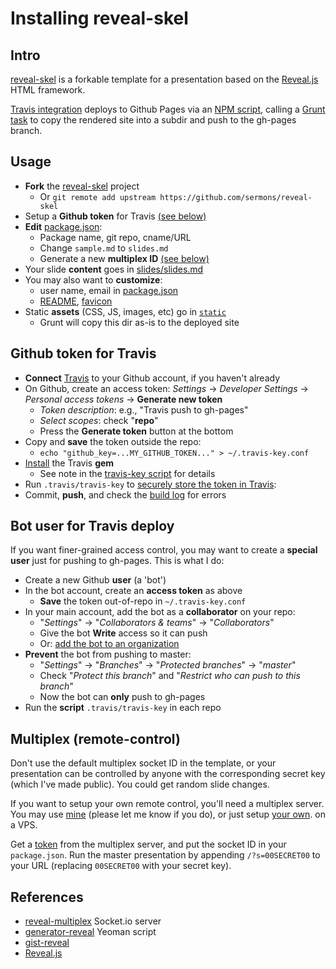 # Installing reveal-skel

## Intro
[reveal-skel](https://github.com/sermons/reveal-skel)
is a forkable template for a presentation based on the [Reveal.js](http://lab.hakim.se/reveal-js/) HTML framework.

[Travis integration](.travis.yml) deploys to Github Pages via an [NPM script](package.json), calling a [Grunt task](Gruntfile.coffee) to copy the rendered site
into a subdir and push to the gh-pages branch.

## Usage
* **Fork** the [reveal-skel](https://github.com/sermons/reveal-skel) project
  + Or `git remote add upstream https://github.com/sermons/reveal-skel`
* Setup a **Github token** for Travis [(see below)](#github-token-for-travis)
* **Edit** [package.json](package.json):
  + Package name, git repo, cname/URL
  + Change `sample.md` to `slides.md`
  + Generate a new **multiplex ID** [(see below)](#multiplex-remote-control)
* Your slide **content** goes in [slides/slides.md](slides/slides.md)
* You may also want to **customize**:
  + user name, email in [package.json](package.json)
  + [README](README.md), [favicon](static/img/favicon.ico)
* Static **assets** (CSS, JS, images, etc) go in [`static`](static)
  + Grunt will copy this dir as-is to the deployed site

## Github token for Travis
+ **Connect** [Travis](https://travis-ci.org) to your Github account, if you haven't already
+ On Github, create an access token: *Settings* &rarr; *Developer Settings* &rarr; *Personal access tokens* &rarr; **Generate new token**
  + *Token description*: e.g., "Travis push to gh-pages"
  + *Select scopes*: check "**repo**"
  + Press the **Generate token** button at the bottom
+ Copy and **save** the token outside the repo:
  + `echo "github_key=...MY_GITHUB_TOKEN..." > ~/.travis-key.conf`
+ [Install](https://github.com/travis-ci/travis.rb#installation) the Travis **gem**
  + See note in the [travis-key script](.travis/travis-key) for details
+ Run `.travis/travis-key` to [securely store the token in Travis](https://docs.travis-ci.com/user/encrypting-files/):
+ Commit, **push**, and check the [build log](https://travis-ci.org/) for errors

## Bot user for Travis deploy
If you want finer-grained access control,
you may want to create a **special user**
just for pushing to gh-pages.  This is what I do:

+ Create a new Github **user** (a 'bot')
+ In the bot account, create an **access token** as above
  + **Save** the token out-of-repo in `~/.travis-key.conf`
+ In your main account, add the bot as a **collaborator** on your repo:
  + "*Settings*" &rarr; "*Collaborators &amp; teams*" &rarr; "*Collaborators*"
  + Give the bot **Write** access so it can push
  + Or: [add the bot to an organization](https://developer.github.com/guides/managing-deploy-keys/#machine-users)
+ **Prevent** the bot from pushing to master:
  + "*Settings*" &rarr; "*Branches*" &rarr; "*Protected branches*" &rarr; "*master*"
  + Check "*Protect this branch*" and "*Restrict who can push to this branch*"
  + Now the bot can **only** push to gh-pages
+ Run the **script** `.travis/travis-key` in each repo

## Multiplex (remote-control)
Don't use the default multiplex socket ID in the template, or your presentation
can be controlled by anyone with the corresponding secret
key (which I've made public).  You could get random slide changes.

If you want to setup your own remote control, you'll need a multiplex
server.  You may use [mine](https://mp.seanho.com/)  (please let me know if you do), or just setup
[your own](https://github.com/seanho00/reveal-multiplex). on a VPS.

Get a [token](https://mp.seanho.com/token) from the multiplex server, and
put the socket ID in your `package.json`.
Run the master presentation by appending `/?s=00SECRET00` to your URL
(replacing `00SECRET00` with your secret key).

## References
+ [reveal-multiplex](https://github.com/seanho00/reveal-multiplex) Socket.io server
+ [generator-reveal](https://github.com/slara/generator-reveal) Yeoman script
+ [gist-reveal](https://github.com/ryanj/gist-reveal)
+ [Reveal.js](http://lab.hakim.se/reveal-js/)

